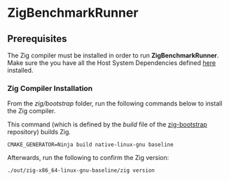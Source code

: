 # ZigBenchmarkRunner

## Prerequisites

The Zig compiler must be installed in order to run **ZigBenchmarkRunner**. Make sure the you have all the Host System Dependencies defined [here](https://github.com/ziglang/zig-bootstrap?tab=readme-ov-file#host-system-dependencies) installed.

### Zig Compiler Installation

From the *zig/bootstrap* folder, run the following commands below to install the Zig compiler.

This command (which is defined by the *build* file of the [zig-bootstrap](https://github.com/ziglang/zig-bootstrap) repository) builds Zig.
```
CMAKE_GENERATOR=Ninja build native-linux-gnu baseline
```

Afterwards, run the following to confirm the Zig version:
```
./out/zig-x86_64-linux-gnu-baseline/zig version
```